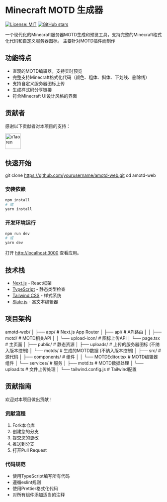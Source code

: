 # Minecraft MOTD 生成器

[![License: MIT](https://img.shields.io/badge/License-MIT-yellow.svg)](https://opensource.org/licenses/MIT)
[![GitHub stars](https://img.shields.io/github/stars/x1aoren/amotd-web?style=social)](https://github.com/x1aoren/amotd-web/stargazers)

一个现代化的Minecraft服务器MOTD生成和预览工具，支持完整的Minecraft格式化代码和自定义服务器图标。
主要针对MOTD插件而制作

## 功能特点

- 直观的MOTD编辑器，支持实时预览
- 完整支持Minecraft格式化代码（颜色、粗体、斜体、下划线、删除线）
- 支持自定义服务器图标上传
- 生成样式码分享链接
- 符合Minecraft UI设计风格的界面

## 贡献者

感谢以下贡献者对本项目的支持：

<a href="https://github.com/x1aoren">
  <img src="https://github.com/x1aoren.png" width="50" height="50" alt="x1aoren" />
</a>

## 快速开始

git clone https://github.com/yourusername/amotd-web.git
cd amotd-web

### 安装依赖

```bash
npm install
# 或
yarn install
```

### 开发环境运行

```bash
npm run dev
# 或
yarn dev
```

打开 [http://localhost:3000](http://localhost:3000) 查看应用。

## 技术栈

- [Next.js](https://nextjs.org/) - React框架
- [TypeScript](https://www.typescriptlang.org/) - 静态类型检查
- [Tailwind CSS](https://tailwindcss.com/) - 样式系统
- [Slate.js](https://www.slatejs.org/) - 富文本编辑器

## 项目架构

amotd-web/
│
├── app/ # Next.js App Router
│ ├── api/ # API路由
│ │ ├── motd/ # MOTD相关API
│ │ └── upload-icon/ # 图标上传API
│ └── page.tsx # 主页面
│
├── public/ # 静态资源
│ ├── uploads/ # 上传的服务器图标 (不纳入版本控制)
│ └── motds/ # 生成的MOTD数据 (不纳入版本控制)
│
├── src/ # 源代码
│ ├── components/ # 组件
│ │ └── MOTDEditor.tsx # MOTD编辑器组件
│ └── services/ # 服务
│ ├── motd.ts # MOTD数据处理
│ └── upload.ts # 文件上传处理
│
└── tailwind.config.js # Tailwind配置


## 贡献指南

欢迎对本项目做出贡献！

### 贡献流程

1. Fork本仓库
2. 创建您的分支 
3. 提交您的更改 
4. 推送到分支
5. 打开Pull Request


### 代码规范

- 使用TypeScript编写所有代码
- 遵循eslint规则
- 使用Prettier格式化代码
- 对所有组件添加适当的注释